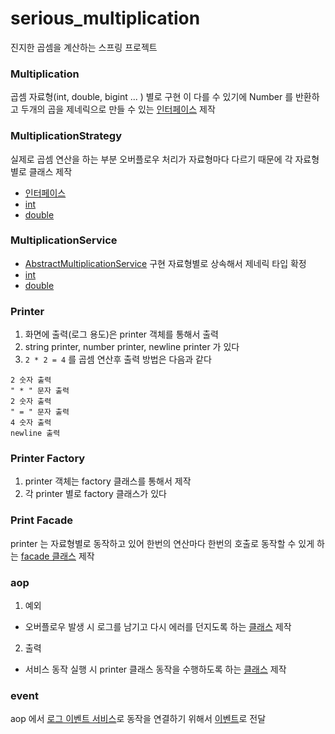 # serious_multiplication 
진지한 곱셈을 계산하는 스프링 프로젝트 

### Multiplication
곱셈 자료형(int, double, bigint ... ) 별로 구현 이 다를 수 있기에
Number 를 반환하고 두개의 곱을 제네릭으로 만들 수 있는 [인터페이스](https://github.com/rudty/serious_multiplication/blob/master/src/main/java/org/rudtyz/serious/multiplication/service/Multiplication.java) 제작  

### MultiplicationStrategy 
실제로 곱셈 연산을 하는 부분 오버플로우 처리가 자료형마다 다르기 때문에 각 자료형별로 클래스 제작
- [인터페이스](https://github.com/rudty/serious_multiplication/blob/master/src/main/java/org/rudtyz/serious/multiplication/service/strategies/MultiplicationStrategy.java)
- [int](https://github.com/rudty/serious_multiplication/blob/master/src/main/java/org/rudtyz/serious/multiplication/service/strategies/IntegerMultiplicationStrategy.java)
- [double](https://github.com/rudty/serious_multiplication/blob/master/src/main/java/org/rudtyz/serious/multiplication/service/strategies/DoubleMultiplicationStrategy.java) 

### MultiplicationService
- [AbstractMultiplicationService](https://github.com/rudty/serious_multiplication/blob/master/src/main/java/org/rudtyz/serious/multiplication/service/business/AbstractMultiplicationService.java) 
구현 자료형별로 상속해서 제네릭 타입 확정
- [int](https://github.com/rudty/serious_multiplication/blob/master/src/main/java/org/rudtyz/serious/multiplication/service/business/IntegerMultiplicationService.java)
- [double](https://github.com/rudty/serious_multiplication/blob/master/src/main/java/org/rudtyz/serious/multiplication/service/business/DoubleMultiplicationService.java)

### Printer
1. 화면에 출력(로그 용도)은 printer 객체를 통해서 출력
2. string printer, number printer, newline printer 가 있다
3. `2 * 2 = 4` 를 곱셈 연산후 출력 방법은 다음과 같다
```
2 숫자 출력
" * " 문자 출력
2 숫자 출력
" = " 문자 출력
4 숫자 출력
newline 출력
```

### Printer Factory
1. printer 객체는 factory 클래스를 통해서 제작
2. 각 printer 별로 factory 클래스가 있다

### Print Facade 
printer 는 자료형별로 동작하고 있어 한번의 연산마다 한번의 호출로 동작할 수 있게 하는 
[facade 클래스](https://github.com/rudty/serious_multiplication/blob/master/src/main/java/org/rudtyz/serious/multiplication/service/support/MultiplicationPrintFacade.java) 제작

### aop
1. 예외
 - 오버플로우 발생 시 로그를 남기고 다시 에러를 던지도록 하는 [클래스](https://github.com/rudty/serious_multiplication/blob/master/src/main/java/org/rudtyz/serious/multiplication/service/aop/MultiplicationExceptionProcessingAspect.java) 제작
2. 출력
 - 서비스 동작 실행 시 printer 클래스 동작을 수행하도록 하는 [클래스](https://github.com/rudty/serious_multiplication/blob/master/src/main/java/org/rudtyz/serious/multiplication/service/aop/MultiplicationAfterProcessingAspect.java) 제작 
 
### event 
aop 에서 [로그 이벤트 서비스](https://github.com/rudty/serious_multiplication/blob/master/src/main/java/org/rudtyz/serious/multiplication/service/support/MultiplicationEventService.java)로 동작을 연결하기 위해서 [이벤트](https://github.com/rudty/serious_multiplication/blob/master/src/main/java/org/rudtyz/serious/multiplication/service/support/MultiplicationEvent.java)로 전달  

